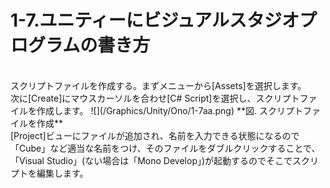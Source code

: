 # 1-7.ユニティーにビジュアルスタジオプログラムの書き方
<br>
スクリプトファイルを作成する。まずメニューから[Assets]を選択します。
<br>
次に[Create]にマウスカーソルを合わせ[C# Script]を選択し、スクリプトファイルを作成します。
![](/Graphics/Unity/Ono/1-7aa.png)
**図. スクリプトファイルを作成**

<br>
[Project]ビューにファイルが追加され、名前を入力できる状態になるので「Cube」など適当な名前をつけ、そのファイルをダブルクリックすることで、「Visual Studio」(ない場合は「Mono Develop」)が起動するのでそこでスクリプトを編集します。
<br>
